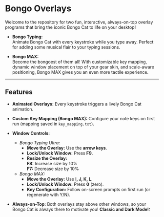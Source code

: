 # Bongo Overlays

Welcome to the repository for two fun, interactive, always-on-top overlay programs that bring the iconic Bongo Cat to life on your desktop!

- **Bongo Typing:**  
  Animate Bongo Cat with every keystroke while you type away. Perfect for adding some musical flair to your typing sessions.
  
- **Bongo MAX:**  
  Become the bongoest of them all! With customizable key mapping, dynamic window placement on top of your gear skin, and scale-aware positioning, Bongo MAX gives you an even more tactile experience.

---

## Features

- **Animated Overlays:** Every keystroke triggers a lively Bongo Cat animation.
- **Custom Key Mapping (Bongo MAX):** Configure your note keys on first run (mapping saved in `key_mapping.txt`).
- **Window Controls:**
  - *Bongo Typing Ultra:*
    - **Move the Overlay:** Use the **arrow keys**.
    - **Lock/Unlock Window:** Press **F9**.
    - **Resize the Overlay:**  
      **F8:** Increase size by 10%  
      **F7:** Decrease size by 10%
  - *Bongo MAX:*
    - **Move the Overlay:** Use **I, J, K, L**.
    - **Lock/Unlock Window:** Press **0** (zero).
    - **Key Configuration:** Follow on-screen prompts on first run (or regenerate with Y/N).

- **Always-on-Top:** Both overlays stay above other windows, so your Bongo Cat is always there to motivate you!
**Classic and Dark Mode!:** 